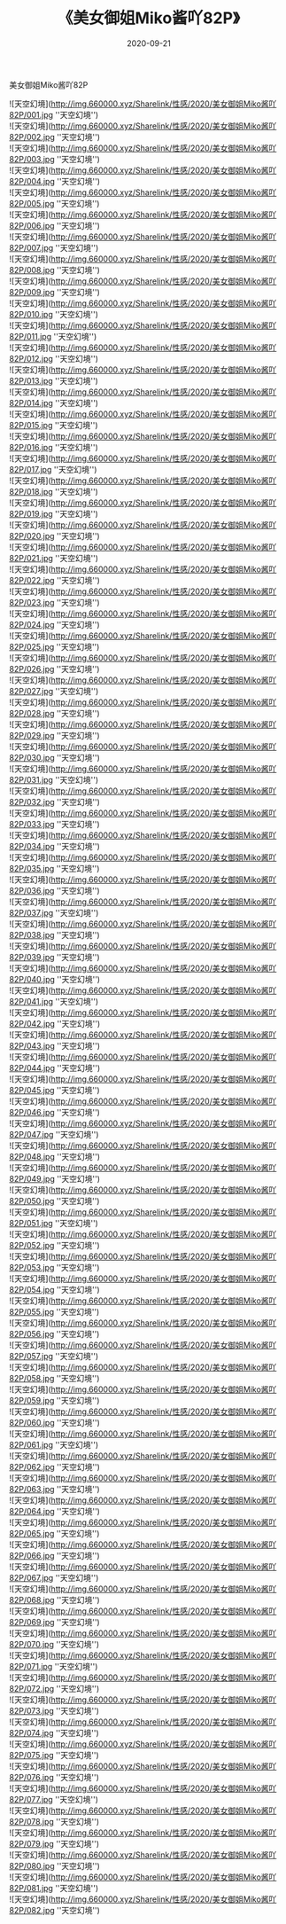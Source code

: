 ﻿---
layout: post
title:  《美女御姐Miko酱吖82P》
date:   2020-09-21
img: http://img.660000.xyz/Sharelink/性感/2020/美女御姐Miko酱吖82P/000.jpg
categories: [美女, 性感, 泳衣]
---

美女御姐Miko酱吖82P



![天空幻境](http://img.660000.xyz/Sharelink/性感/2020/美女御姐Miko酱吖82P/001.jpg ''天空幻境'') <br>
![天空幻境](http://img.660000.xyz/Sharelink/性感/2020/美女御姐Miko酱吖82P/002.jpg ''天空幻境'') <br>
![天空幻境](http://img.660000.xyz/Sharelink/性感/2020/美女御姐Miko酱吖82P/003.jpg ''天空幻境'') <br>
![天空幻境](http://img.660000.xyz/Sharelink/性感/2020/美女御姐Miko酱吖82P/004.jpg ''天空幻境'') <br>
![天空幻境](http://img.660000.xyz/Sharelink/性感/2020/美女御姐Miko酱吖82P/005.jpg ''天空幻境'') <br>
![天空幻境](http://img.660000.xyz/Sharelink/性感/2020/美女御姐Miko酱吖82P/006.jpg ''天空幻境'') <br>
![天空幻境](http://img.660000.xyz/Sharelink/性感/2020/美女御姐Miko酱吖82P/007.jpg ''天空幻境'') <br>
![天空幻境](http://img.660000.xyz/Sharelink/性感/2020/美女御姐Miko酱吖82P/008.jpg ''天空幻境'') <br>
![天空幻境](http://img.660000.xyz/Sharelink/性感/2020/美女御姐Miko酱吖82P/009.jpg ''天空幻境'') <br>
![天空幻境](http://img.660000.xyz/Sharelink/性感/2020/美女御姐Miko酱吖82P/010.jpg ''天空幻境'') <br>
![天空幻境](http://img.660000.xyz/Sharelink/性感/2020/美女御姐Miko酱吖82P/011.jpg ''天空幻境'') <br>
![天空幻境](http://img.660000.xyz/Sharelink/性感/2020/美女御姐Miko酱吖82P/012.jpg ''天空幻境'') <br>
![天空幻境](http://img.660000.xyz/Sharelink/性感/2020/美女御姐Miko酱吖82P/013.jpg ''天空幻境'') <br>
![天空幻境](http://img.660000.xyz/Sharelink/性感/2020/美女御姐Miko酱吖82P/014.jpg ''天空幻境'') <br>
![天空幻境](http://img.660000.xyz/Sharelink/性感/2020/美女御姐Miko酱吖82P/015.jpg ''天空幻境'') <br>
![天空幻境](http://img.660000.xyz/Sharelink/性感/2020/美女御姐Miko酱吖82P/016.jpg ''天空幻境'') <br>
![天空幻境](http://img.660000.xyz/Sharelink/性感/2020/美女御姐Miko酱吖82P/017.jpg ''天空幻境'') <br>
![天空幻境](http://img.660000.xyz/Sharelink/性感/2020/美女御姐Miko酱吖82P/018.jpg ''天空幻境'') <br>
![天空幻境](http://img.660000.xyz/Sharelink/性感/2020/美女御姐Miko酱吖82P/019.jpg ''天空幻境'') <br>
![天空幻境](http://img.660000.xyz/Sharelink/性感/2020/美女御姐Miko酱吖82P/020.jpg ''天空幻境'') <br>
![天空幻境](http://img.660000.xyz/Sharelink/性感/2020/美女御姐Miko酱吖82P/021.jpg ''天空幻境'') <br>
![天空幻境](http://img.660000.xyz/Sharelink/性感/2020/美女御姐Miko酱吖82P/022.jpg ''天空幻境'') <br>
![天空幻境](http://img.660000.xyz/Sharelink/性感/2020/美女御姐Miko酱吖82P/023.jpg ''天空幻境'') <br>
![天空幻境](http://img.660000.xyz/Sharelink/性感/2020/美女御姐Miko酱吖82P/024.jpg ''天空幻境'') <br>
![天空幻境](http://img.660000.xyz/Sharelink/性感/2020/美女御姐Miko酱吖82P/025.jpg ''天空幻境'') <br>
![天空幻境](http://img.660000.xyz/Sharelink/性感/2020/美女御姐Miko酱吖82P/026.jpg ''天空幻境'') <br>
![天空幻境](http://img.660000.xyz/Sharelink/性感/2020/美女御姐Miko酱吖82P/027.jpg ''天空幻境'') <br>
![天空幻境](http://img.660000.xyz/Sharelink/性感/2020/美女御姐Miko酱吖82P/028.jpg ''天空幻境'') <br>
![天空幻境](http://img.660000.xyz/Sharelink/性感/2020/美女御姐Miko酱吖82P/029.jpg ''天空幻境'') <br>
![天空幻境](http://img.660000.xyz/Sharelink/性感/2020/美女御姐Miko酱吖82P/030.jpg ''天空幻境'') <br>
![天空幻境](http://img.660000.xyz/Sharelink/性感/2020/美女御姐Miko酱吖82P/031.jpg ''天空幻境'') <br>
![天空幻境](http://img.660000.xyz/Sharelink/性感/2020/美女御姐Miko酱吖82P/032.jpg ''天空幻境'') <br>
![天空幻境](http://img.660000.xyz/Sharelink/性感/2020/美女御姐Miko酱吖82P/033.jpg ''天空幻境'') <br>
![天空幻境](http://img.660000.xyz/Sharelink/性感/2020/美女御姐Miko酱吖82P/034.jpg ''天空幻境'') <br>
![天空幻境](http://img.660000.xyz/Sharelink/性感/2020/美女御姐Miko酱吖82P/035.jpg ''天空幻境'') <br>
![天空幻境](http://img.660000.xyz/Sharelink/性感/2020/美女御姐Miko酱吖82P/036.jpg ''天空幻境'') <br>
![天空幻境](http://img.660000.xyz/Sharelink/性感/2020/美女御姐Miko酱吖82P/037.jpg ''天空幻境'') <br>
![天空幻境](http://img.660000.xyz/Sharelink/性感/2020/美女御姐Miko酱吖82P/038.jpg ''天空幻境'') <br>
![天空幻境](http://img.660000.xyz/Sharelink/性感/2020/美女御姐Miko酱吖82P/039.jpg ''天空幻境'') <br>
![天空幻境](http://img.660000.xyz/Sharelink/性感/2020/美女御姐Miko酱吖82P/040.jpg ''天空幻境'') <br>
![天空幻境](http://img.660000.xyz/Sharelink/性感/2020/美女御姐Miko酱吖82P/041.jpg ''天空幻境'') <br>
![天空幻境](http://img.660000.xyz/Sharelink/性感/2020/美女御姐Miko酱吖82P/042.jpg ''天空幻境'') <br>
![天空幻境](http://img.660000.xyz/Sharelink/性感/2020/美女御姐Miko酱吖82P/043.jpg ''天空幻境'') <br>
![天空幻境](http://img.660000.xyz/Sharelink/性感/2020/美女御姐Miko酱吖82P/044.jpg ''天空幻境'') <br>
![天空幻境](http://img.660000.xyz/Sharelink/性感/2020/美女御姐Miko酱吖82P/045.jpg ''天空幻境'') <br>
![天空幻境](http://img.660000.xyz/Sharelink/性感/2020/美女御姐Miko酱吖82P/046.jpg ''天空幻境'') <br>
![天空幻境](http://img.660000.xyz/Sharelink/性感/2020/美女御姐Miko酱吖82P/047.jpg ''天空幻境'') <br>
![天空幻境](http://img.660000.xyz/Sharelink/性感/2020/美女御姐Miko酱吖82P/048.jpg ''天空幻境'') <br>
![天空幻境](http://img.660000.xyz/Sharelink/性感/2020/美女御姐Miko酱吖82P/049.jpg ''天空幻境'') <br>
![天空幻境](http://img.660000.xyz/Sharelink/性感/2020/美女御姐Miko酱吖82P/050.jpg ''天空幻境'') <br>
![天空幻境](http://img.660000.xyz/Sharelink/性感/2020/美女御姐Miko酱吖82P/051.jpg ''天空幻境'') <br>
![天空幻境](http://img.660000.xyz/Sharelink/性感/2020/美女御姐Miko酱吖82P/052.jpg ''天空幻境'') <br>
![天空幻境](http://img.660000.xyz/Sharelink/性感/2020/美女御姐Miko酱吖82P/053.jpg ''天空幻境'') <br>
![天空幻境](http://img.660000.xyz/Sharelink/性感/2020/美女御姐Miko酱吖82P/054.jpg ''天空幻境'') <br>
![天空幻境](http://img.660000.xyz/Sharelink/性感/2020/美女御姐Miko酱吖82P/055.jpg ''天空幻境'') <br>
![天空幻境](http://img.660000.xyz/Sharelink/性感/2020/美女御姐Miko酱吖82P/056.jpg ''天空幻境'') <br>
![天空幻境](http://img.660000.xyz/Sharelink/性感/2020/美女御姐Miko酱吖82P/057.jpg ''天空幻境'') <br>
![天空幻境](http://img.660000.xyz/Sharelink/性感/2020/美女御姐Miko酱吖82P/058.jpg ''天空幻境'') <br>
![天空幻境](http://img.660000.xyz/Sharelink/性感/2020/美女御姐Miko酱吖82P/059.jpg ''天空幻境'') <br>
![天空幻境](http://img.660000.xyz/Sharelink/性感/2020/美女御姐Miko酱吖82P/060.jpg ''天空幻境'') <br>
![天空幻境](http://img.660000.xyz/Sharelink/性感/2020/美女御姐Miko酱吖82P/061.jpg ''天空幻境'') <br>
![天空幻境](http://img.660000.xyz/Sharelink/性感/2020/美女御姐Miko酱吖82P/062.jpg ''天空幻境'') <br>
![天空幻境](http://img.660000.xyz/Sharelink/性感/2020/美女御姐Miko酱吖82P/063.jpg ''天空幻境'') <br>
![天空幻境](http://img.660000.xyz/Sharelink/性感/2020/美女御姐Miko酱吖82P/064.jpg ''天空幻境'') <br>
![天空幻境](http://img.660000.xyz/Sharelink/性感/2020/美女御姐Miko酱吖82P/065.jpg ''天空幻境'') <br>
![天空幻境](http://img.660000.xyz/Sharelink/性感/2020/美女御姐Miko酱吖82P/066.jpg ''天空幻境'') <br>
![天空幻境](http://img.660000.xyz/Sharelink/性感/2020/美女御姐Miko酱吖82P/067.jpg ''天空幻境'') <br>
![天空幻境](http://img.660000.xyz/Sharelink/性感/2020/美女御姐Miko酱吖82P/068.jpg ''天空幻境'') <br>
![天空幻境](http://img.660000.xyz/Sharelink/性感/2020/美女御姐Miko酱吖82P/069.jpg ''天空幻境'') <br>
![天空幻境](http://img.660000.xyz/Sharelink/性感/2020/美女御姐Miko酱吖82P/070.jpg ''天空幻境'') <br>
![天空幻境](http://img.660000.xyz/Sharelink/性感/2020/美女御姐Miko酱吖82P/071.jpg ''天空幻境'') <br>
![天空幻境](http://img.660000.xyz/Sharelink/性感/2020/美女御姐Miko酱吖82P/072.jpg ''天空幻境'') <br>
![天空幻境](http://img.660000.xyz/Sharelink/性感/2020/美女御姐Miko酱吖82P/073.jpg ''天空幻境'') <br>
![天空幻境](http://img.660000.xyz/Sharelink/性感/2020/美女御姐Miko酱吖82P/074.jpg ''天空幻境'') <br>
![天空幻境](http://img.660000.xyz/Sharelink/性感/2020/美女御姐Miko酱吖82P/075.jpg ''天空幻境'') <br>
![天空幻境](http://img.660000.xyz/Sharelink/性感/2020/美女御姐Miko酱吖82P/076.jpg ''天空幻境'') <br>
![天空幻境](http://img.660000.xyz/Sharelink/性感/2020/美女御姐Miko酱吖82P/077.jpg ''天空幻境'') <br>
![天空幻境](http://img.660000.xyz/Sharelink/性感/2020/美女御姐Miko酱吖82P/078.jpg ''天空幻境'') <br>
![天空幻境](http://img.660000.xyz/Sharelink/性感/2020/美女御姐Miko酱吖82P/079.jpg ''天空幻境'') <br>
![天空幻境](http://img.660000.xyz/Sharelink/性感/2020/美女御姐Miko酱吖82P/080.jpg ''天空幻境'') <br>
![天空幻境](http://img.660000.xyz/Sharelink/性感/2020/美女御姐Miko酱吖82P/081.jpg ''天空幻境'') <br>
![天空幻境](http://img.660000.xyz/Sharelink/性感/2020/美女御姐Miko酱吖82P/082.jpg ''天空幻境'') <br>